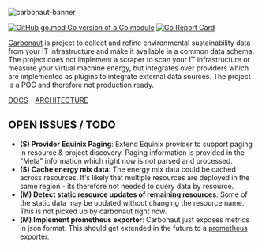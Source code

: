 ![carbonaut-banner](https://carbonaut.dev/carbonaut-banner.png)

[![GitHub go.mod Go version of a Go module](https://img.shields.io/github/go-mod/go-version/leonardpahlke/carbonaut.svg)](https://github.com/leonardpahlke/carbonaut)
[![Go Report Card](https://goreportcard.com/badge/leonardpahlke/carbonaut)](https://goreportcard.com/report/leonardpahlke/carbonaut)

[Carbonaut](https://carbonaut.dev/) is project to collect and refine environmental sustainability data from your IT infrastructure and make it available in a common data schema. The project does not implement a scraper to scan your IT infrastructure or measure your virtual machine energy, but integrates over providers which are implemented as plugins to integrate external data sources. The project is a POC and therefore not production ready.

[DOCS](https://carbonaut.dev/docs/) - [ARCHITECTURE](https://carbonaut.dev/docs/components/)

## OPEN ISSUES / TODO

* **(S) Provider Equinix Paging**: Extend Equinix provider to support paging in resource & project discovery. Paging information is provided in the "Meta" information which right now is not parsed and processed.
* **(S) Cache energy mix data**: The energy mix data could be cached across resources. It's likely that multiple resources are deployed in the same region - its therefore not needed to query data by resource.
* **(M) Detect static resource updates of remaining resources**: Some of the static data may be updated without changing the resource name. This is not picked up by carbonaut right now.
* **(M) Implement prometheus exporter**: Carbonaut just exposes metrics in json format. This should get extended in the future to a [prometheus exporter](https://prometheus.io/docs/concepts/metric_types/).
